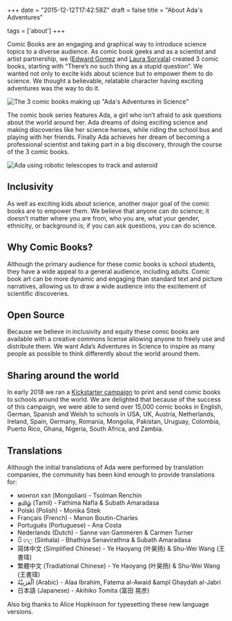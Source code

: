 +++
date = "2015-12-12T17:42:58Z"
draft = false
title = "About Ada's Adventures"

tags = ['about']
+++


Comic Books are an engaging and graphical way to introduce science topics to a diverse audience. As comic book geeks and as a scientist and artist partnership, we ([Edward Gomez](http://edward.gomez.me.uk) and [Laura Sorvala](https://www.laurasorvala.com/)) created 3 comic books, starting with “There’s no such thing as a stupid question”. We wanted not only to excite kids about science but to empower them to do science. We thought a believable, relatable character having exciting adventures was the way to do it.

![The 3 comic books making up "Ada's Adventures in Science"](/media/comics.jpg)

The comic book series features Ada, a girl who isn’t afraid to ask questions about the world around her. Ada dreams of doing exciting science and making discoveries like her science heroes, while riding the school bus and playing with her friends. Finally Ada achieves her dream of becoming a professional scientist and taking part in a big discovery, through the course of the 3 comic books.

![Ada using robotic telescopes to track and asteroid](/media/ada_serol.jpg)

## Inclusivity

As well as exciting kids about science, another major goal of the comic books are to empower them. We believe that anyone can do science; it doesn’t matter where you are from, who you are, what your gender, ethnicity, or background is; if you can ask questions, you can do science.

## Why Comic Books?

Although the primary audience for these comic books is school students, they have a wide appeal to a general audience, including adults. Comic book art can be more dynamic and engaging than standard text and picture narratives, allowing us to draw a wide audience into the excitement of scientific discoveries.

## Open Source

Because we believe in inclusivity and equity these comic books are available with a creative commons license allowing anyone to freely use and distribute them. We want Ada’s Adventures in Science to inspire as many people as possible to think differently about the world around them.

## Sharing around the world

In early 2018 we ran a [Kickstarter campaign](https://www.kickstarter.com/projects/718137297/adas-adventures-in-science) to print and send comic books to schools around the world. We are delighted that because of the success of this campaign, we were able to send over 15,000 comic books in English, German, Spanish and Welsh to schools in USA, UK, Austria, Netherlands, Ireland, Spain, Germany, Romania, Mongolia, Pakistan, Uruguay, Colombia, Puerto Rico, Ghana, Nigeria, South Africa, and Zambia.

## Translations

Although the initial translations of Ada were performed by translation companies, the community has been kind enough to provide translations for:

- монгол хэл (Mongolian) - Tsolman Renchin
- தமிழ் (Tamil) - Fathima Nafla &amp; Subath Amaradasa
- Polski (Polish) - Monika Sitek
- Français (French) - Manon Boutin-Charles
- Português (Portuguese) - Ana Costa
- Nederlands (Dutch) - Sanne van Gammeren &amp; Carmen Turner
- සිංහල (Sinhala) - Bhathiya Senavirathna &amp; Subath Amaradasa
- 简体中文 (Simplified Chinese) - Ye Haoyang (叶昊扬) &amp; Shu-Wei Wang (王書瑋)
- 繁體中文 (Tradiational Chinese) - Ye Haoyang (叶昊扬) &amp; Shu-Wei Wang (王書瑋)
- اَلْعَرَبِيَّةُ (Arabic) - Alaa Ibrahim, Fatema al-Awaid &ampl Ghaydah al-Jabri
- 日本語 (Japanese) - Akihiko Tomita (富田 晃彦)

Also big thanks to Alice Hopkinson for typesetting these new language versions.
